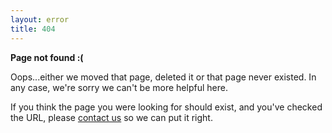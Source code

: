```yaml
---
layout: error
title: 404
---
```


**Page not found :(**
  
Oops...either we moved that page, deleted it or that page never existed. In any case, we're sorry we can't be more helpful here.

If you think the page you were looking for should exist, and you've checked the URL, please [contact us](/contact) so we can put it right.
